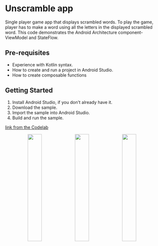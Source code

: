 Unscramble app
=================================

Single player game app that displays scrambled words. To play the game, player has to make a
word using all the letters in the displayed scrambled word.
This code demonstrates the Android Architecture component- ViewModel and StateFlow.


Pre-requisites
--------------
* Experience with Kotlin syntax.
* How to create and run a project in Android Studio.
* How to create composable functions 


Getting Started
---------------
1. Install Android Studio, if you don't already have it.
2. Download the sample.
3. Import the sample into Android Studio.
4. Build and run the sample.

[link from the Codelab](https://developer.android.com/codelabs/basic-android-kotlin-compose-viewmodel-and-state#0)

<p align="center">
  <img src="https://developer.android.com/static/codelabs/basic-android-kotlin-compose-viewmodel-and-state/img/2ccf154538b63a48_856.png" width="30%" height="30%"/>
  <img src=https://developer.android.com/static/codelabs/basic-android-kotlin-compose-viewmodel-and-state/img/5339361ef8006ffe_856.png" width="30%" height="30%"/>
  <img src=https://developer.android.com/static/codelabs/basic-android-kotlin-compose-viewmodel-and-state/img/4f042a38b952c7f_856.png" width="30%" height="30%"/>
</p>

